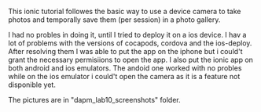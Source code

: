 This ionic tutorial followes the basic way to use a device camera to take photos and temporally save them (per session) in a photo gallery. 

I had no probles in doing it, until I tried to deploy it on a ios device. I hav a lot of problems with the versions of cocapods, cordova and the ios-deploy. After resolving them I was able to put the app on the iphone but i could't grant the necessary permisiions to open the app. I also put the ionic app on both android and ios emulators. The andoid one worked with no probles while on the ios emulator i could't open the camera as it is a feature not disponible yet.

The pictures are in  "dapm_lab10_screenshots" folder.

